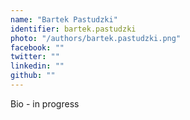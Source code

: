 ```yaml
---
name: "Bartek Pastudzki"
identifier: bartek.pastudzki
photo: "/authors/bartek.pastudzki.png"
facebook: ""
twitter: ""
linkedin: ""
github: ""
---
```

Bio - in progress
